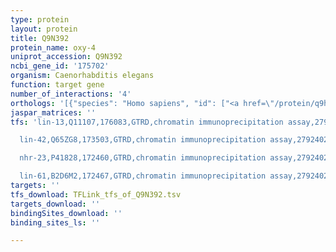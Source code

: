 ```yaml
---
type: protein
layout: protein
title: Q9N392
protein_name: oxy-4
uniprot_accession: Q9N392
ncbi_gene_id: '175702'
organism: Caenorhabditis elegans
function: target gene
number_of_interactions: '4'
orthologs: '[{"species": "Homo sapiens", "id": ["<a href=\"/protein/q9h6q4\">Q9H6Q4</a>", "A0A088AWN8"]}, {"species": "Mus musculus", "id": ["<a href=\"/protein/q9cyq7\">Q9CYQ7</a>", "<a href=\"/protein/q7tmw6\">Q7TMW6</a>"]}, {"species": "Rattus norvegicus", "id": ["<a href=\"/protein/q5bk18\">Q5BK18</a>", "<a href=\"/protein/q2ydu6\">Q2YDU6</a>"]}, {"species": "Drosophila melanogaster", "id": ["<a href=\"/protein/q8sys7\">Q8SYS7</a>"]}, {"species": "Danio rerio", "id": ["<a href=\"/protein/q6dhp6\">Q6DHP6</a>", "<a href=\"/protein/g1k2s6\">G1K2S6</a>"]}, {"species": "Saccharomyces cerevisiae", "id": ["<a href=\"/protein/p23503\">P23503</a>"]}]'
jaspar_matrices: ''
tfs: 'lin-13,Q11107,176083,GTRD,chromatin immunoprecipitation assay,27924024%5Buid%5D,No

  lin-42,Q65ZG8,173503,GTRD,chromatin immunoprecipitation assay,27924024%5Buid%5D,No

  nhr-23,P41828,172460,GTRD,chromatin immunoprecipitation assay,27924024%5Buid%5D,No

  lin-61,B2D6M2,172467,GTRD,chromatin immunoprecipitation assay,27924024%5Buid%5D,No'
targets: ''
tfs_download: TFLink_tfs_of_Q9N392.tsv
targets_download: ''
bindingSites_download: ''
binding_sites_ls: ''

---
```


